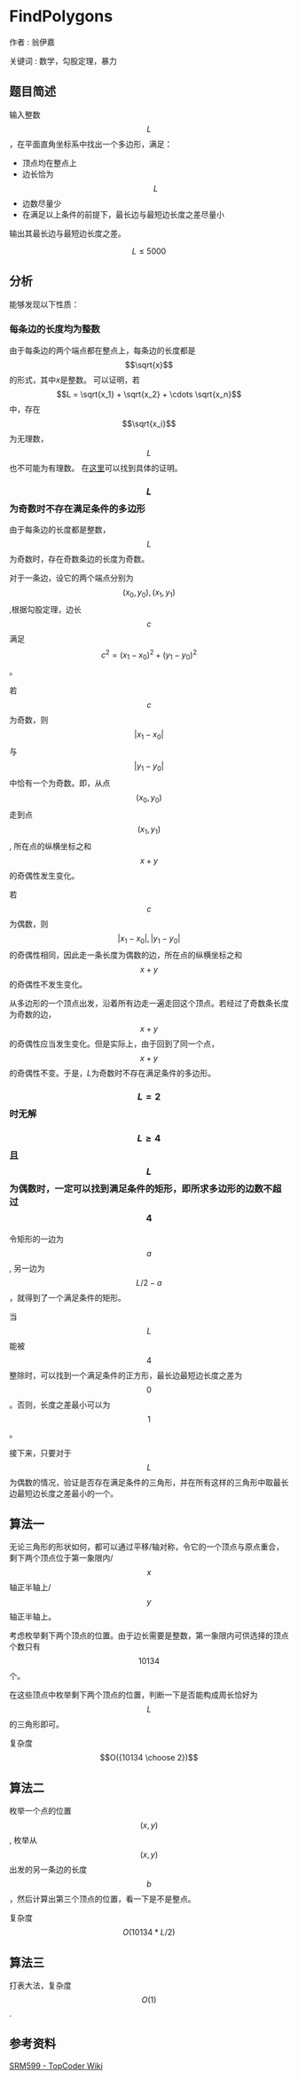 # FindPolygons

作者 : 翁伊嘉

关键词 : 数学，勾股定理，暴力

## 题目简述

输入整数$$L$$，在平面直角坐标系中找出一个多边形，满足：
+ 顶点均在整点上
+ 边长恰为$$L$$
+ 边数尽量少
+ 在满足以上条件的前提下，最长边与最短边长度之差尽量小

输出其最长边与最短边长度之差。

$$L \le 5000$$

## 分析

能够发现以下性质：

### 每条边的长度均为整数

由于每条边的两个端点都在整点上，每条边的长度都是$$\sqrt{x}$$的形式，其中$x$是整数。
可以证明，若$$L = \sqrt{x_1} + \sqrt{x_2} + \cdots \sqrt{x_n}$$中，存在$$\sqrt{x_i}$$为无理数，$$L$$也不可能为有理数。
在[这里](http://www.artofproblemsolving.com/community/c1461h1035155)可以找到具体的证明。

### $$L$$为奇数时不存在满足条件的多边形

由于每条边的长度都是整数，$$L$$为奇数时，存在奇数条边的长度为奇数。

对于一条边，设它的两个端点分别为$$(x_0, y_0), (x_1, y_1)$$,根据勾股定理，边长$$c$$满足$$c ^ 2 = (x_1 - x_0) ^ 2 + (y_1 - y_0) ^ 2$$。

若$$c$$为奇数，则$$|x_1 - x_0|$$与$$|y_1 - y_0|$$中恰有一个为奇数。即，从点$$(x_0, y_0)$$走到点$$(x_1, y_1)$$, 所在点的纵横坐标之和$$x + y$$的奇偶性发生变化。

若$$c$$为偶数，则$$|x_1 - x_0|,|y_1 - y_0|$$的奇偶性相同，因此走一条长度为偶数的边，所在点的纵横坐标之和$$x + y$$的奇偶性不发生变化。

从多边形的一个顶点出发，沿着所有边走一遍走回这个顶点。若经过了奇数条长度为奇数的边，$$x + y$$的奇偶性应当发生变化。但是实际上，由于回到了同一个点，$$x + y$$的奇偶性不变。于是，$L$为奇数时不存在满足条件的多边形。

### $$L = 2$$时无解

### $$L \ge 4$$且$$L$$为偶数时，一定可以找到满足条件的矩形，即所求多边形的边数不超过$$4$$

令矩形的一边为$$a$$, 另一边为$$L / 2 - a$$，就得到了一个满足条件的矩形。

当$$L$$能被$$4$$整除时，可以找到一个满足条件的正方形，最长边最短边长度之差为$$0$$。否则，长度之差最小可以为$$1$$。

接下来，只要对于$$L$$为偶数的情况，验证是否存在满足条件的三角形，并在所有这样的三角形中取最长边最短边长度之差最小的一个。

## 算法一

无论三角形的形状如何，都可以通过平移/轴对称，令它的一个顶点与原点重合，剩下两个顶点位于第一象限内/$$x$$轴正半轴上/$$y$$轴正半轴上。

考虑枚举剩下两个顶点的位置。由于边长需要是整数，第一象限内可供选择的顶点个数只有$$10134$$个。

在这些顶点中枚举剩下两个顶点的位置，判断一下是否能构成周长恰好为$$L$$的三角形即可。

复杂度$$O({10134 \choose 2})$$

## 算法二

枚举一个点的位置$$(x, y)$$, 枚举从$$(x, y)$$出发的另一条边的长度$$b$$，然后计算出第三个顶点的位置，看一下是不是整点。

复杂度$$O(10134 * L / 2)$$

## 算法三

打表大法，复杂度$$O(1)$$.

## 参考资料

[SRM599 - TopCoder Wiki](https://apps.topcoder.com/wiki/display/tc/SRM+599)
